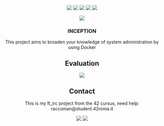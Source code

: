 <p align="center">
  <img src="https://img.shields.io/github/contributors/raccoman/ft_irc?style=for-the-badge"/>
  <img src="https://img.shields.io/github/forks/raccoman/ft_irc?style=for-the-badge"/>
  <img src="https://img.shields.io/github/stars/raccoman/ft_irc?style=for-the-badge"/>
  <img src="https://img.shields.io/github/issues/raccoman/ft_irc?style=for-the-badge"/>
  <img src="https://img.shields.io/github/license/raccoman/ft_irc?style=for-the-badge"/>
</p>

<p align="center">
  <img src="https://badge42.herokuapp.com/api/stats/raccoman?privacyEmail=true"/>
</p>
<h3 align="center">
  INCEPTION
</h3>
<p align="center">
  This project aims to broaden your knowledge of system administration by using Docker
</p>

<h2 align="center">
  Evaluation
</h2>
<p align="center">
  <img src="https://badge42.herokuapp.com/api/project/raccoman/ft_irc"/>
</p>

<h2 align="center">
  Contact
</h2>
<p align="center">
  This is my ft_irc project from the 42 cursus, need help: raccoman@student.42roma.it
</p>

<p align="center">
    <img src="https://forthebadge.com/images/badges/made-with-c.svg"/>
    <img src="https://forthebadge.com/images/badges/not-a-bug-a-feature.svg"/>
</p>

